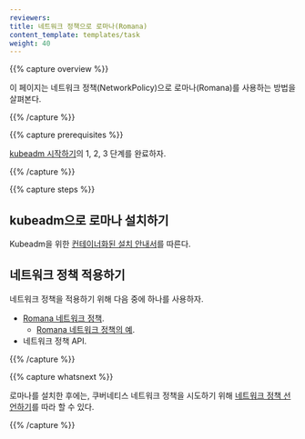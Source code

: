 ```yaml
---
reviewers:
title: 네트워크 정책으로 로마나(Romana)
content_template: templates/task
weight: 40
---
```


{{% capture overview %}}

이 페이지는 네트워크 정책(NetworkPolicy)으로 로마나(Romana)를 사용하는 방법을 살펴본다.

{{% /capture %}}

{{% capture prerequisites %}}

[kubeadm 시작하기](/docs/getting-started-guides/kubeadm/)의 1, 2, 3 단계를 완료하자.

{{% /capture %}}

{{% capture steps %}}

## kubeadm으로 로마나 설치하기

Kubeadm을 위한 [컨테이너화된 설치 안내서](https://github.com/romana/romana/tree/master/containerize)를 따른다.

## 네트워크 정책 적용하기

네트워크 정책을 적용하기 위해 다음 중에 하나를 사용하자.

* [Romana 네트워크 정책](https://github.com/romana/romana/wiki/Romana-policies).
    * [Romana 네트워크 정책의 예](https://github.com/romana/core/blob/master/doc/policy.md).
* 네트워크 정책 API.

{{% /capture %}}

{{% capture whatsnext %}}

로마나를 설치한 후에는, 쿠버네티스 네트워크 정책을 시도하기 위해 [네트워크 정책 선언하기](/docs/tasks/administer-cluster/declare-network-policy/)를 따라 할 수 있다.

{{% /capture %}}


